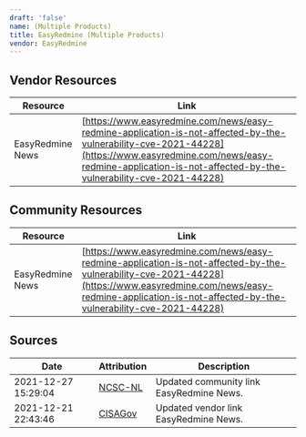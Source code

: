 ```yaml
---
draft: 'false'
name: (Multiple Products)
title: EasyRedmine (Multiple Products)
vendor: EasyRedmine
---
```


## Vendor Resources
| Resource | Link |
| --- | --- |
| EasyRedmine News | [https://www.easyredmine.com/news/easy-redmine-application-is-not-affected-by-the-vulnerability-cve-2021-44228](https://www.easyredmine.com/news/easy-redmine-application-is-not-affected-by-the-vulnerability-cve-2021-44228) |

## Community Resources
| Resource | Link |
| --- | --- |
| EasyRedmine News | [https://www.easyredmine.com/news/easy-redmine-application-is-not-affected-by-the-vulnerability-cve-2021-44228](https://www.easyredmine.com/news/easy-redmine-application-is-not-affected-by-the-vulnerability-cve-2021-44228) |


## Sources
| Date | Attribution | Description |
| --- | --- | --- |
| 2021-12-27 15:29:04 | [NCSC-NL](https://github.com/NCSC-NL/log4shell/blob/main/software/README.md) | Updated community link EasyRedmine News.  |
| 2021-12-21 22:43:46 | [CISAGov](https://raw.githubusercontent.com/cisagov/log4j-affected-db/develop/README.md) | Updated vendor link EasyRedmine News.  |
